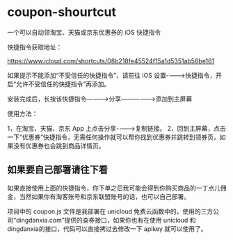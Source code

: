 # coupon-shourtcut
一个可以自动领淘宝、天猫或京东优惠券的 iOS 快捷指令

快捷指令获取地址：

https://www.icloud.com/shortcuts/08b218fe45524f15a1d5351ab56be161

如果提示不能添加“不受信任的快捷指令”，请前往 iOS 设置---->快捷指令，开启“允许不受信任的快捷指令”再添加。

安装完成后，长按该快捷指令————>分享——————>添加到主屏幕


使用方法：

1，在淘宝、天猫、京东 App 上点击分享---->复制链接。
2，回到主屏幕，点击一下“优惠券”快捷指令，无需任何操作就可以帮你找到优惠券并跳转到领券页，如果没有优惠券也会跳到商品详情页。



## 如果要自己部署请往下看

如果直接使用上面的快捷指令，你下单之后我可能会得到你购买商品的一丁点儿佣金，当然如果你有淘客账号和京东联盟账号的话，也可以自己部署。

项目中的 coupon.js 文件是我部署在 unicloud 免费云函数中的，使用的三方公司“dingdanxia.com”提供的查券接口，如果你也有在使用 unicloud 和 dingdanxia的接口，代码可以直接拷过去修改一下 apikey 就可以使用了。



